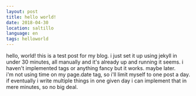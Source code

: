 ```yaml
---
layout: post
title: hello world!
date: 2018-04-30
location: saltillo
language: en
tags: helloworld
---
```


hello, world! this is a test post for my blog. i just set it up using jekyll in under 30 minutes, all manually and it's already up and running it seems. i haven't implemented tags or anything fancy but it works. maybe later.  
i'm not using time on my page.date tag, so i'll limit myself to one post a day. if eventually i write multiple things in one given day i can implement that in mere minutes, so no big deal.